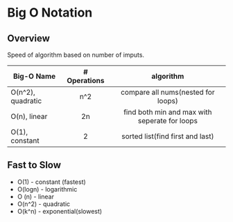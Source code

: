 # Big O Notation

## Overview

Speed of algorithm based on number of imputs.

| Big-O Name        | # Operations |                   algorithm                   |
| ----------------- | :----------: | :-------------------------------------------: |
| O(n^2), quadratic |     n^2      |      compare all nums(nested for loops)       |
| O(n), linear      |      2n      | find both min and max with seperate for loops |
| O(1), constant    |      2       |       sorted list(find first and last)        |

## Fast to Slow

- O(1) - constant (fastest)
- O(logn) - logarithmic
- O (n) - linear
- O(n^2) - quadratic
- O(k^n) - exponential(slowest)
